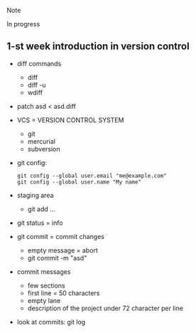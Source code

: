 > [!NOTE]
> In progress
## 1-st week introduction in version control
-   diff commands
    -   diff
    -   diff -u 
    -   wdiff
-   patch asd < asd.diff
-   VCS = VERSION CONTROL SYSTEM
    -   git
    -   mercurial
    -   subversion
-   git config:

    ```
    git config --global user.email "me@example.com"
    git config --global user.name "My name"
    ```

-   staging area
    -   git add ...
-   git status = info
-   git commit = commit changes
    -   empty message = abort
    -   git commit -m "asd"
-   commit messages
    -   few sections
    -   first line = 50 characters
    -   empty lane
    -   description of the project under 72 character per line
-   look at commits: git log
